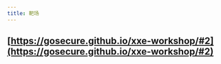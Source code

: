 ```yaml
---
title: 靶场
---
```


##
## [https://gosecure.github.io/xxe-workshop/#2](https://gosecure.github.io/xxe-workshop/#2)
##
##
##
